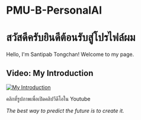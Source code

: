# PMU-B-PersonalAI
# สวัสดีครับยินดีต้อนรับสู่โปรไฟล์ผม

Hello, I'm Santipab Tongchan! Welcome to my page.

## Video: My Introduction

[![My Introduction](https://img.youtube.com/vi/74um7T86xzs/0.jpg)](https://www.youtube.com/watch?v=74um7T86xzs)

คลิกที่รูปภาพเพื่อเปิดคลิปวีดีโอใน Youtube

*The best way to predict the future is to create it.*
